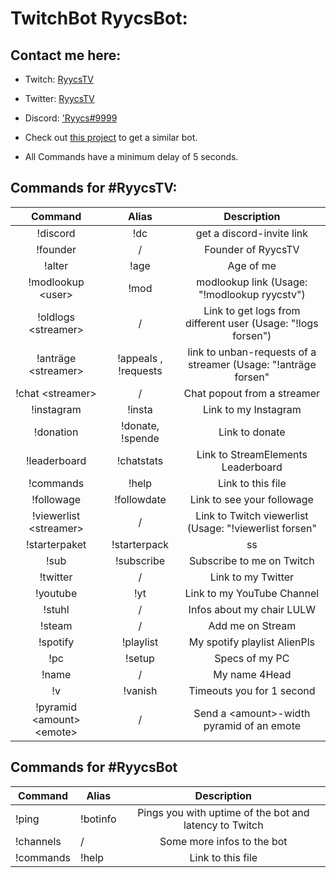 # TwitchBot RyycsBot:

## Contact me here:
* Twitch: [RyycsTV](https://www.twitch.tv/ryycstv)
* Twitter: [RyycsTV](https://twitter.com/ryycstv)
* Discord: ['Ryycs#9999](discord.com/users/444940928797638676)

* Check out [this project](https://github.com/Ryycs/BotCommands) to get a  similar bot.
* All Commands have a minimum delay of 5 seconds.

## Commands for #RyycsTV:

| Command  | Alias  | Description  |
|:-----------:|:-----------:|:------------:|
|!discord     |!dc     |get a discord-invite link |
|!founder     |/      |Founder of RyycsTV |
|!alter   |!age     |Age of me      |
|!modlookup \<user>  |!mod <user> |modlookup link (Usage: "!modlookup ryycstv") |
|!oldlogs \<streamer> |/      |Link to get logs from different user (Usage: "!logs forsen") |
|!anträge \<streamer>     |!appeals <streamer>, !requests <streamer>    |link to unban-requests of a streamer (Usage: "!anträge forsen"|
|!chat \<streamer>|/  |Chat popout from a streamer|
|!instagram    |!insta  |Link to my Instagram|
|!donation    |!donate, !spende  |Link to donate|
|!leaderboard  |!chatstats  |Link to StreamElements Leaderboard|
|!commands  |!help  |Link to this file|
|!followage  |!followdate  |Link to see your followage|
|!viewerlist \<streamer> |/  |Link to Twitch viewerlist (Usage: "!viewerlist forsen"|
|!starterpaket  |!starterpack  |ss|
|!sub  |!subscribe  |Subscribe to me on Twitch|
|!twitter  |/  |Link to my Twitter|
|!youtube  |!yt  |Link to my YouTube Channel|
|!stuhl  |/  |Infos about my chair LULW|
|!steam  |/  |Add me on Stream|
|!spotify  |!playlist  |My spotify playlist AlienPls|
|!pc  |!setup  |Specs of my PC|
|!name|/|My name 4Head|
|!v|!vanish|Timeouts you for 1 second|
|!pyramid \<amount> \<emote> |/|Send a \<amount>-width pyramid of an emote|

## Commands for #RyycsBot

| Command |Alias| Description |
|----------|-----|:-----------:|
|!ping |!botinfo|Pings you with uptime of the bot and latency to Twitch|
|!channels |/|Some more infos to the bot  |
|!commands  |!help  |Link to this file|
